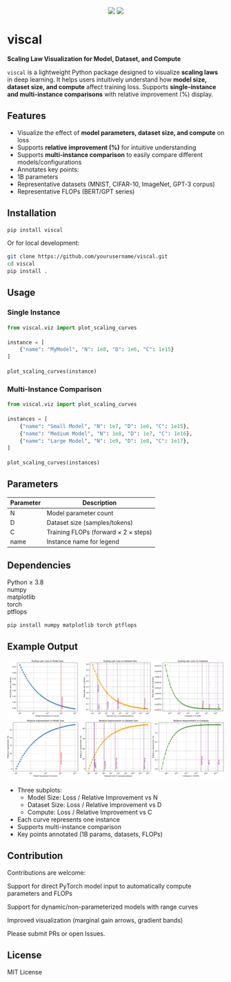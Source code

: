 <!-- [Read in Chinese](README_zh_cn.md) -->

<!-- <p align="center"> 
  <img src="https://raw.githubusercontent.com/yourusername/viscal/main/docs/assets/viscal_logo.png" alt="viscal Logo" width="300">
</p> -->

<div align="center">
  <a href="https://pypi.org/project/viscal/" target="_blank"><img src="https://img.shields.io/badge/PyPI-0.1.0-blue.svg" height=22px></a>
  <a href="https://github.com/yourusername/viscal" target="_blank"><img src="https://img.shields.io/badge/GitHub-Repo-181717.svg?logo=github" height=22px></a>
  <!-- <a href="https://huggingface.co/spaces/yourusername/viscal-demo" target="_blank"><img src="https://img.shields.io/badge/Demo-🌐-276cb4.svg" height=22px></a> -->
  <!-- <a href="https://yourdocumentationurl.com" target="_blank"><img src="https://img.shields.io/badge/Docs-📖-f0ad4e.svg" height=22px></a> -->
  <!-- <a href="https://discord.gg/yourdiscord" target="_blank"><img src="https://img.shields.io/badge/Discord-7289da.svg?logo=discord" height=22px></a> -->
</div>


# viscal

**Scaling Law Visualization for Model, Dataset, and Compute**

`viscal` is a lightweight Python package designed to visualize **scaling laws** in deep learning. It helps users intuitively understand how **model size, dataset size, and compute** affect training loss. Supports **single-instance and multi-instance comparisons** with relative improvement (%) display.



## Features

-  Visualize the effect of **model parameters, dataset size, and compute** on loss  
-  Supports **relative improvement (%)** for intuitive understanding  
-  Supports **multi-instance comparison** to easily compare different models/configurations  
-  Annotates key points:
  - 1B parameters
  - Representative datasets (MNIST, CIFAR-10, ImageNet, GPT-3 corpus)
  - Representative FLOPs (BERT/GPT series)



## Installation

```bash
pip install viscal
```
Or for local development:
```bash
git clone https://github.com/yourusername/viscal.git
cd viscal
pip install .
```


## Usage
### Single Instance
```python
from viscal.viz import plot_scaling_curves

instance = [
    {"name": "MyModel", "N": 1e8, "D": 1e6, "C": 1e15}
]

plot_scaling_curves(instance)
```
### Multi-Instance Comparison
```python
from viscal.viz import plot_scaling_curves

instances = [
    {"name": "Small Model", "N": 1e7, "D": 1e6, "C": 1e15},
    {"name": "Medium Model", "N": 1e8, "D": 1e7, "C": 1e16},
    {"name": "Large Model", "N": 1e9, "D": 1e8, "C": 1e17},
]

plot_scaling_curves(instances)
```


## Parameters
| Parameter | Description                          |
| --------- | ------------------------------------ |
| N         | Model parameter count                |
| D         | Dataset size (samples/tokens)        |
| C         | Training FLOPs (forward × 2 × steps) |
| name      | Instance name for legend             |


## Dependencies

Python ≥ 3.8\
numpy\
matplotlib\
torch\
ptflops

```python
pip install numpy matplotlib torch ptflops
```


## Example Output
![loss curve](assets\loss_curve.png "loss curve")
![improvement curve](assets\improve_curve.png "improvement curve")
- Three subplots:
    - Model Size: Loss / Relative Improvement vs N
    - Dataset Size: Loss / Relative Improvement vs D
    - Compute: Loss / Relative Improvement vs C
- Each curve represents one instance
- Supports multi-instance comparison
- Key points annotated (1B params, datasets, FLOPs)

## Contribution

Contributions are welcome:

Support for direct PyTorch model input to automatically compute parameters and FLOPs

Support for dynamic/non-parameterized models with range curves

Improved visualization (marginal gain arrows, gradient bands)

Please submit PRs or open Issues.


## License
MIT License
